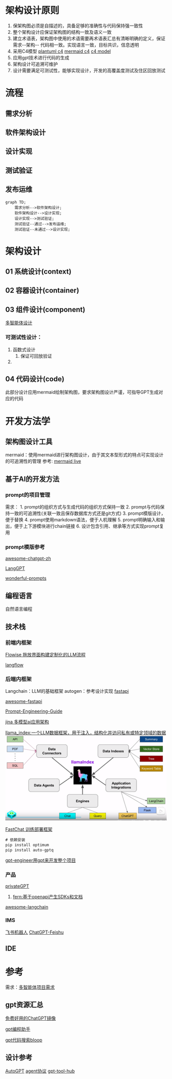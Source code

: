 # 架构设计原则
1. 保架构图必须是自描述的，具备足够的准确性与代码保持强一致性
2. 整个架构设计应保证架构图的结构一致及语义一致
3. 建立术语表，架构图中使用的术语需要再术语表汇总有清晰明确的定义，保证需求--架构-- 代码相一致。实现语言一致，目标共识，信息透明
4. 采用C4模型 [plantuml c4](https://github.com/plantuml-stdlib/C4-PlantUML) [mermaid c4]([mermaid](https://github.com/mermaid-js/mermaid/blob/develop/README.zh-CN.md)) [c4 model](https://c4model.com/)
5. 应用gpt技术进行代码的生成
6. 架构设计可追溯可维护
7. 设计需要满足可测试性，能够实现设计，开发的高覆盖度测试及住区回放测试

# 流程
## 需求分析
## 软件架构设计
## 设计实现
## 测试验证
## 发布运维
```mermaid
graph TD;
    需求分析-->软件架构设计;
    软件架构设计-->设计实现;
    设计实现-->测试验证;
    测试验证--通过-->发布运维;
    测试验证--未通过-->设计实现;
```

# 架构设计
## 01 系统设计(context)
## 02 容器设计(container)
## 03 组件设计(component)
[多智能体设计](./多智能体设计.md)
### 可测试性设计：
1. 函数式设计
   1. 保证可回放验证
2. 
## 04 代码设计(code)
此部分设计应用mermaid绘制架构图，要求架构图设计严谨，可指导GPT生成对应的代码


# 开发方法学
## 架构图设计工具
mermaid：使用mermaid进行架构图设计，由于其文本型形式的特点可实现设计的可追溯性的管理
参考: [mermaid live](https://mermaid.live/)
## 基于AI的开发方法
### prompt的项目管理
需求：
    1. prompt的组织方式与生成代码的组织方式保持一致
    2. prompt与代码保持一致的可追溯性(关联一致且保存数据库方式还是git方式)
    3. prompt模版设计，便于替换
    4. prompt使用markdown语法，便于人机理解
    5. prompt明确输入和输出，便于上下游模块进行chain链接
    6. 设计包含引用、继承等方式实现prompt复用
### prompt模版参考
[awesome-chatgpt-zh](https://github.com/yzfly/awesome-chatgpt-zh/tree/main)

[LangGPT](https://github.com/EmbraceAGI/LangGPT)

[wonderful-prompts](https://github.com/yzfly/wonderful-prompts)
## 编程语言
自然语言编程
## 技术栈
### 前端内框架
[Flowise 拖放界面构建定制化的LLM流程](https://github.com/FlowiseAI/Flowise)

[langflow](https://github.com/logspace-ai/langflow)
### 后端内框架
Langchain：LLM的基础框架
autogen：参考设计实现
[fastapi](https://github.com/tiangolo/fastapi)

[awesome-fastapi](https://github.com/mjhea0/awesome-fastapi)

[Prompt-Engineering-Guide](https://github.com/dair-ai/Prompt-Engineering-Guide)

[jina 多模型ai应用架构](https://github.com/jina-ai/jina)

[llama_index:一个LLM数据框架，用于注入，结构化并访问私有或特定领域的数据](https://github.com/run-llama/llama_index)
    ![Alt text](./img/llama_index.png)

[FastChat 训练部署框架](https://github.com/lm-sys/FastChat)
``` 
# 依赖安装
pip install optimum
pip install auto-gptq
```

[gpt-engineer用gpt来开发整个项目](https://github.com/AntonOsika/gpt-engineer)

### 产品
[privateGPT](https://github.com/imartinez/privateGPT)
1. [fern:基于openapi产生SDKs和文档](https://buildwithfern.com/)

[awesome-langchain](https://github.com/kyrolabs/awesome-langchain)

### IMS
[飞书机器人](https://github.com/whatwewant/chatgpt-for-chatbot-feishu)
[ChatGPT-Feishu](https://github.com/bestony/ChatGPT-Feishu)

## IDE

# 参考
需求：[多智能体项目需求](../01%20Project%20Requirements/project_requirements.md)
## gpt资源汇总
[免费好用的ChatGPT镜像](https://github.com/xx025/carrot)

[gpt编程助手](https://github.com/ai-boost/Awesome-GPTs#programming)

[gpt代码搜索bloop](https://github.com/BloopAI/bloop)
## 设计参考
[AutoGPT](https://github.com/Significant-Gravitas/AutoGPT)
[agent协议](https://agentprotocol.ai/)
[gpt-tool-hub](https://github.com/goldfishh/chatgpt-tool-hub)
